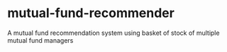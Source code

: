 # mutual-fund-recommender
A mutual fund recommendation system using basket of stock of multiple mutual fund managers
